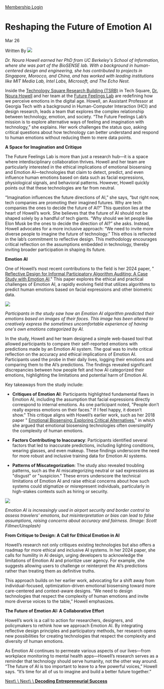 [Membership Login](https://community.techsquareatl.com/myaccount)

# Reshaping the Future of Emotion AI

Mar 26

Written By 
![](https://images.squarespace-cdn.com/content/v1/547c8400e4b04456c82aade5/048f56ec-7363-4789-83b0-80e995c05448/me_nye_shoot_1_square.jpg?format=2500w)

_Dr. Noura Howell earned her PhD from UC Berkeley's School of Information, where she was part of the BioSENSE lab. With a background in human-centered design and engineering, she has contributed to projects in Singapore, Morocco, and China, and has worked with leading institutions like MIT Media Lab, Intel Labs, Microsoft, and The Echo Nest._

Inside the [Technology Square Research Building (TSRB)](https://www.tsrb.gatech.edu/) in Tech Square, [Dr. Noura Howell](https://nourahowell.com/) and her team at the [Future Feelings Lab](https://sites.gatech.edu/futurefeelings/about/) are redefining how we perceive emotions in the digital age. Howell, an Assistant Professor at Georgia Tech with a background in Human-Computer Interaction (HCI) and design research, leads a team that explores the complex relationship between technology, emotion, and society. “The Future Feelings Lab’s mission is to explore alternative ways of feeling and imagination with technology,” she explains. Her work challenges the status quo, asking critical questions about how technology can better understand and respond to human emotions without reducing them to mere data points.

**A Space for Imagination and Critique**

The Future Feelings Lab is more than just a research hub—it is a space where interdisciplinary collaboration thrives. Howell and her team are particularly interested in the ethical implications of emotional biosensing and Emotion AI—technologies that claim to detect, predict, and even influence human emotions based on data such as facial expressions, physiological signals, and behavioral patterns. However, Howell quickly points out that these technologies are far from neutral.

“Imagination influences the future directions of AI,” she says, “but right now, tech companies are promoting their imagined futures. Why are tech companies the ones to decide the future of AI?” This question lies at the heart of Howell’s work. She believes that the future of AI should not be shaped solely by a handful of tech giants. “Why should we let people like Elon Musk be the ones to decide the direction of AI?” she asks. Instead, Howell advocates for a more inclusive approach: “We need to invite more diverse people to imagine the future of technology.” This ethos is reflected in the lab’s commitment to reflective design. This methodology encourages critical reflection on the assumptions embedded in technology, thereby inviting broader participation in shaping its future.

**Emotion AI**

One of Howell’s most recent contributions to the field is her 2024 paper, " [Reflective Design for Informal Participatory Algorithm Auditing: A Case Study with Emotion AI](https://dl.acm.org/doi/10.1145/3679318.3685411)." This paper explores the ethical and practical challenges of Emotion AI, a rapidly evolving field that utilizes algorithms to predict human emotions based on facial expressions and other biometric data.

![](https://images.squarespace-cdn.com/content/v1/547c8400e4b04456c82aade5/8fa28a66-a8af-44ca-b9b6-61032a9ecc0f/EAI_morph_faces.jpg?format=2500w)

_Participants in the study saw how an Emotion AI algorithm predicted their emotions based on images of their faces. This image has been altered to creatively express the sometimes uncomfortable experience of having one's own emotions categorized by AI._

In the study, Howell and her team designed a simple web-based tool that allowed participants to compare their self-reported emotions with predictions made by an Emotion AI system. The goal was to invite critical reflection on the accuracy and ethical implications of Emotion AI. Participants used the probe in their daily lives, logging their emotions and comparing them to the AI’s predictions. The findings revealed significant discrepancies between how people felt and how AI categorized their emotions, highlighting the limitations and potential harm of Emotion AI.

Key takeaways from the study include:

- **Critiques of Emotion AI**: Participants highlighted fundamental flaws in Emotion AI, including the assumption that facial expressions directly correspond to internal emotions. As one participant noted, "People don’t really express emotions on their faces." If I feel happy, it doesn’t show." This critique aligns with Howell’s earlier work, such as her 2018 paper " [Emotional Biosensing: Exploring Critical Alternatives](https://dl.acm.org/doi/10.1145/3274338)," in which she argued that emotional biosensing technologies often oversimplify the complexity of human emotions.

- **Factors Contributing to Inaccuracy**: Participants identified several factors that led to inaccurate predictions, including lighting conditions, wearing glasses, and even makeup. These findings underscore the need for more robust and inclusive training data for Emotion AI systems.

- **Patterns of Miscategorization**: The study also revealed troubling patterns, such as the AI miscategorizing neutral or sad expressions as "disgust" or "suspicion." These errors underscore the technical limitations of Emotion AI and raise ethical concerns about how such systems could stigmatize or misrepresent individuals, particularly in high-stakes contexts such as hiring or security.


![](https://images.squarespace-cdn.com/content/v1/547c8400e4b04456c82aade5/1743012027708-Y0PB4JENHNI79XVJT3YP/scott-fillmer-rBKkZiQc4rE-unsplash.jpg?format=2500w)

_Emotion AI is increasingly used in airport security and border control to assess travelers' emotions, but misinterpretation or bias can lead to false assumptions, raising concerns about accuracy and fairness. (Image: Scott Fillmer/Unsplash)_

**From Critique to Design: A Call for Ethical Emotion in AI**

Howell’s research not only critiques existing technologies but also offers a roadmap for more ethical and inclusive AI systems. In her 2024 paper, she calls for humility in AI design, urging developers to acknowledge the limitations of Emotion AI and prioritize user agency. For example, she suggests allowing users to challenge or reinterpret the AI’s predictions rather than treating them as definitive truths.

This approach builds on her earlier work, advocating for a shift away from individual-focused, optimization-driven emotional biosensing toward more care-centered and context-aware designs. “We need to design technologies that respect the complexity of human emotions and invite more diverse voices to the table,” Howell emphasizes.

**The Future of Emotion AI: A Collaborative Effort**

Howell’s work is a call to action for researchers, designers, and policymakers to rethink how we approach Emotion AI. By integrating reflective design principles and participatory methods, her research opens new possibilities for creating technologies that respect the complexity and diversity of human emotions.

As Emotion AI continues to permeate various aspects of our lives—from workplace monitoring to mental health apps—Howell’s research serves as a reminder that technology should serve humanity, not the other way around. “The future of AI is too important to leave to a few powerful voices,” Howell says. “It’s time for all of us to imagine and build a better future together.”


[Next\\
\\
Next\\
\\
**Decoding Entrepreneurial Success**](https://www.techsquareatl.com/tech-square-news/2025/3/24/decoding-entrepreneurial-success)